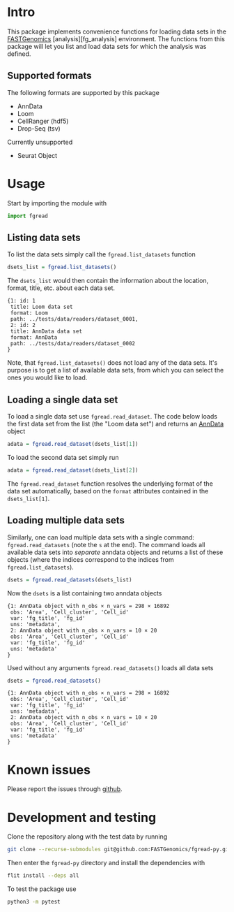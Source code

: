 # Intro

This package implements convenience functions for loading data sets in the
[FASTGenomics][fg] [analysis][fg_analysis] environment.  The functions from this package
will let you list and load data sets for which the analysis was defined.

[fg]: https://beta.fastgenomics.org/webclient/
[fg]: https://beta.fastgenomics.org/webclient/searchPage/analyses

## Supported formats

The following formats are supported by this package
- AnnData
- Loom
- CellRanger (hdf5)
- Drop-Seq (tsv)

Currently unsupported
- Seurat Object

# Usage

Start by importing the module with

``` python
import fgread
```

## Listing data sets

To list the data sets simply call the `fgread.list_datasets` function

``` R
dsets_list = fgread.list_datasets()
```

The `dsets_list` would then contain the information about the location, format, title,
etc. about each data set.

```
{1: id: 1
 title: Loom data set
 format: Loom
 path: ../tests/data/readers/dataset_0001,
 2: id: 2
 title: AnnData data set
 format: AnnData
 path: ../tests/data/readers/dataset_0002
}
```

Note, that `fgread.list_datasets()` does not load any of the data sets.  It's purpose
is to get a list of available data sets, from which you can select the ones you would
like to load.

## Loading a single data set

To load a single data set use `fgread.read_dataset`.  The code below loads the first
data set from the list (the "Loom data set") and returns an [AnnData][anndata] object

``` R
adata = fgread.read_dataset(dsets_list[1])
```

To load the second data set simply run

``` R
adata = fgread.read_dataset(dsets_list[2])
```

The `fgread.read_dataset` function resolves the underlying format of the data set
automatically, based on the `format` attributes contained in the `dsets_list[1]`.

[anndata]: https://anndata.readthedocs.io/en/stable/

## Loading multiple data sets

Similarly, one can load multiple data sets with a single command: `fgread.read_datasets`
(note the `s` at the end).  The command loads all available data sets into _separate_
anndata objects and returns a list of these objects (where the indices correspond to the
indices from `fgread.list_datasets`).

``` R
dsets = fgread.read_datasets(dsets_list)
```
Now the `dsets` is a list containing two anndata objects

```
{1: AnnData object with n_obs × n_vars = 298 × 16892
 obs: 'Area', 'Cell_cluster', 'Cell_id'
 var: 'fg_title', 'fg_id'
 uns: 'metadata',
 2: AnnData object with n_obs × n_vars = 10 × 20
 obs: 'Area', 'Cell_cluster', 'Cell_id'
 var: 'fg_title', 'fg_id'
 uns: 'metadata'
}
```

Used without any arguments `fgread.read_datasets()` loads all data sets

``` R
dsets = fgread.read_datasets()
```


```
{1: AnnData object with n_obs × n_vars = 298 × 16892
 obs: 'Area', 'Cell_cluster', 'Cell_id'
 var: 'fg_title', 'fg_id'
 uns: 'metadata',
 2: AnnData object with n_obs × n_vars = 10 × 20
 obs: 'Area', 'Cell_cluster', 'Cell_id'
 var: 'fg_title', 'fg_id'
 uns: 'metadata'
}
```

# Known issues

Please report the issues through [github][issues].

[issues]: https://github.com/FASTGenomics/fgread-py/issues

# Development and testing

Clone the repository along with the test data by running

``` bash
git clone --recurse-submodules git@github.com:FASTGenomics/fgread-py.git
```

Then enter the `fgread-py` directory and install the dependencies with

``` bash
flit install --deps all
```

To test the package use

``` bash
python3 -m pytest
```
